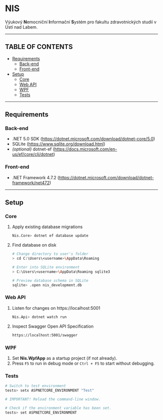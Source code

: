 # NIS

Výukový **N**emocniční **I**nformační **S**ystém pro fakultu zdravotnických studií v Ústí nad Labem.

---

## TABLE OF CONTENTS

* [Requirements](#requirements)
    + [Back-end](#back-end)
    + [Front-end](#front-end)
* [Setup](#setup)
    + [Core](#core)
    + [Web API](#web-api)
    + [WPF](#wpf)
    + [Tests](#tests)

---

## Requirements

### Back-end

- .NET 5.0 SDK (https://dotnet.microsoft.com/download/dotnet-core/5.0)
- SQLite (https://www.sqlite.org/download.html)
- _(optional)_ dotnet-ef (https://docs.microsoft.com/en-us/ef/core/cli/dotnet)

### Front-end

- .NET Framework 4.7.2 (https://dotnet.microsoft.com/download/dotnet-framework/net472)

---

## Setup

### Core

1. Apply existing database migrations

    ```bash
    Nis.Core> dotnet ef database update
    ```

2. Find database on disk

    ```bash
   # Change directory to user's folder
   > cd C:\Users\<username>\AppData\Roaming
   
   # Enter into SQLite environment
   > C:\Users\<username>\AppData\Roaming sqlite3
   
   # Preview database schema in SQLite
   sqlite> .open nis_development.db
   ```

### Web API

1. Listen for changes on https://localhost:5001

    ```bash
    Nis.Api> dotnet watch run
    ```

2. Inspect Swagger Open API Specification

    ```bash
    https://localhost:5001/swagger
    ```

### WPF

1. Set **Nis.WpfApp** as a startup project (if not already).
2. Press `F5` to run in debug mode or `Ctrl + F5` to start without debugging.

### Tests

   ```bash
   # Switch to test environment
   tests> setx ASPNETCORE_ENVIRONMENT "Test"
   
   # IMPORTANT! Reload the command-line window.
   
   # Check if the environment variable has been set.
   tests> set ASPNETCORE_ENVIRONMENT
   ```
